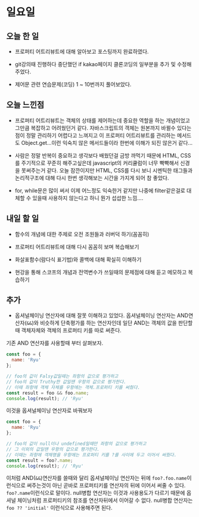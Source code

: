 # 일요일

## 오늘 한 일
- 프로퍼티 어트리뷰트에 대해 알아보고 포스팅까지 완료하였다.

- git강의때 진행하다 중단했던 if kakao페이지 클론코딩의 일부분을 추가 및 수정해주었다.

- 제어문 관련 연습문제(코딩) 1 ~ 10번까지 풀어보았다.

## 오늘 느낀점
- 프로퍼티 어트리뷰트는 객체의 상태를 제어하는데 중요한 역할을 하는 개념이었고 그만큼 복잡하고 어려웠던거 같다. 자바스크립트의 객체는 원본까지 바뀔수 있다는점이 정말 관리하기 어렵다고 느껴지고 이 프로퍼티 어트리뷰트를 관리하는 메서드도 Object.get...이런 익숙치 않은 메서드들이라 한번에 이해가 되진 않은거 같다...

- 사람은 정말 반복이 중요하고 생각보다 배웠던걸 금방 까먹기 때문에 HTML, CSS를 주기적으로 꾸준히 해주고싶은데 javascript의 커리큘럼이 너무 빡빡해서 신경을 못써주는거 같다. 오늘 잠깐이지만 HTML, CSS를 다시 보니 시멘틱한 태그들과 논리적구조에 대해 다시 한번 생각해보는 시간을 가지게 되어 참 좋았다.

- for, while문은 많이 써서 이제 어느정도 익숙한거 같지만 나중에 filter같은걸로 대체할 수 있을때 사용하지 않는다고 하니 뭔가 섭섭한 느낌....

## 내일 할 일
- 함수의 개념에 대한 주제로 오전 조원들과 러버덕 하기(꼼꼼히)

- 프로퍼티 어트리뷰트에 대해 다시 꼼꼼히 보며 복습해보기

- 화살표함수(람다식 표기법)와 콜백에 대해 확실히 이해하기

- 현강을 통해 스코프의 개념과 전역변수가 쓰일때의 문제점에 대해 듣고 메모하고 복습하기


## 추가
- 옵셔널체이닝 연산자에 대해 잘못 이해하고 있었다.
옵셔널체이닝 연산자는 AND연산자(`&&`)와 비슷하게 단축평가를 하는 연산자인데 일단 AND는 객체의 값을 판단할때 객체자체와 객체의 프로퍼티 키를 따로 써준다.

기존 AND 연산자를 사용할때 부터 살펴보자.
```js
const foo = {
  name: 'Ryu'
};

// foo의 값이 Falsy값일때는 좌항의 값으로 평가하고
// foo의 값이 Truthy한 값일땐 우항의 값으로 평가한다.
// 이때 좌항에 객체 자체를 우항에는 객체.프로퍼티 키를 써줬다.
const result = foo && foo.name;
console.log(result); // 'Ryu'
```

이것을 옵셔널체이닝 연산자로 바꿔보자
```js
const foo = {
  name: 'Ryu'
};

// foo의 값이 null이나 undefined일때만 좌항의 값으로 평가하고
// 그 이외의 값일땐 우항의 값으로 평가한다.
// 이때는 좌항에 객체명을 우항에는 프로퍼티 키를 ?를 사이에 두고 이어서 써줬다.
const result = foo?.name;
console.log(result); // 'Ryu'
```

이처럼 AND(`&&`)연산자를 쓸때와 달리 옵셔널체이닝 연산자는 뒤에 `foo?.foo.name`이런식으로 써주는것이 아닌 곧바로 프로퍼티키를 연산자의 뒤에 이어서 써줄 수 있다. `foo?.name`이런식으로 말이다. null병합 연산자는 이것과 사용용도가 다르기 때문에 옵셔널 체이닝처럼 프로퍼티키의 참조를 연산자뒤에서 이어갈 수 없다. null병합 연산자는 `foo ?? 'initial'` 이런식으로 사용해주면 된다.